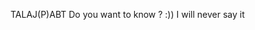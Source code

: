 TALAJ(P)ABT
Do you want to know ? :))
I will never say it

<!---
qwertysum100/qwertysum100 is a ✨ special ✨ repository because its `README.md` (this file) appears on your GitHub profile.
You can click the Preview link to take a look at your changes.
--->
